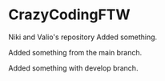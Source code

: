 # CrazyCodingFTW
Niki and Valio's repository
Added something.

Added something from the main branch.

Added something with develop branch.


